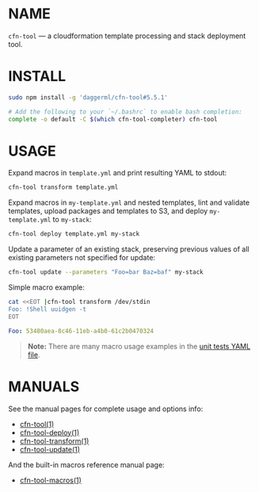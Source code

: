 <!-- vim: set ft=markdown: -->
# NAME

`cfn-tool` &mdash; a cloudformation template processing and stack deployment tool.

# INSTALL

```bash
sudo npm install -g 'daggerml/cfn-tool#5.5.1'
```

```bash
# Add the following to your `~/.bashrc` to enable bash completion:
complete -o default -C $(which cfn-tool-completer) cfn-tool
```

# USAGE

Expand macros in `template.yml` and print resulting YAML to stdout:

```bash
cfn-tool transform template.yml
```

Expand macros in `my-template.yml` and nested templates, lint and validate
templates, upload packages and templates to S3, and deploy `my-template.yml`
to `my-stack`:

```bash
cfn-tool deploy template.yml my-stack
```

Update a parameter of an existing stack, preserving previous values of all
existing parameters not specified for update:

```bash
cfn-tool update --parameters "Foo=bar Baz=baf" my-stack
```

Simple macro example:

```bash
cat <<EOT |cfn-tool transform /dev/stdin
Foo: !Shell uuidgen -t
EOT
```
```yaml
Foo: 53480aea-8c46-11eb-a4b0-61c2b0470324
```

> **Note:** There are many macro usage examples in the [unit tests YAML file][6].

# MANUALS

See the manual pages for complete usage and options info:

* [cfn-tool(1)][1]
* [cfn-tool-deploy(1)][2]
* [cfn-tool-transform(1)][3]
* [cfn-tool-update(1)][4]

And the built-in macros reference manual page:

* [cfn-tool-macros(1)][5]

[1]: http://htmlpreview.github.io/?https://github.com/daggerml/cfn-tool/blob/5.5.1/man/cfn-tool.html
[2]: http://htmlpreview.github.io/?https://github.com/daggerml/cfn-tool/blob/5.5.1/man/cfn-tool-deploy.html
[3]: http://htmlpreview.github.io/?https://github.com/daggerml/cfn-tool/blob/5.5.1/man/cfn-tool-transform.html
[4]: http://htmlpreview.github.io/?https://github.com/daggerml/cfn-tool/blob/5.5.1/man/cfn-tool-update.html
[5]: http://htmlpreview.github.io/?https://github.com/daggerml/cfn-tool/blob/5.5.1/man/cfn-tool-macros.html
[6]: https://github.com/daggerml/cfn-tool/blob/5.5.1/test/macro.tests.yml
